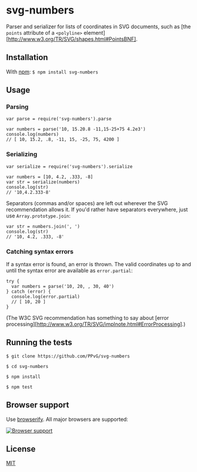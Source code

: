 # svg-numbers

Parser and serializer for lists of coordinates in SVG documents, such as [the `points` attribute of a `<polyline>` element][http://www.w3.org/TR/SVG/shapes.html#PointsBNF].

## Installation

With [npm](https://npmjs.org/): `$ npm install svg-numbers`

## Usage

### Parsing

    var parse = require('svg-numbers').parse

    var numbers = parse('10, 15.20.8 -11,15-25+75 4.2e3')
    console.log(numbers)
    // [ 10, 15.2, .8, -11, 15, -25, 75, 4200 ]

### Serializing

    var serialize = require('svg-numbers').serialize

    var numbers = [10, 4.2, .333, -8]
    var str = serialize(numbers)
    console.log(str)
    // '10,4.2.333-8'

Separators (commas and/or spaces) are left out wherever the SVG recommendation allows it. If you'd rather have separators everywhere, just use `Array.prototype.join`:

    var str = numbers.join(', ')
    console.log(str)
    // '10, 4.2, .333, -8'

### Catching syntax errors

If a syntax error is found, an error is thrown. The valid coordinates up to and until the syntax error are available as `error.partial`:

    try {
      var numbers = parse('10, 20, , 30, 40')
    } catch (error) {
      console.log(error.partial)
      // [ 10, 20 ]
    }

(The W3C SVG recommendation has something to say about [error processing][http://www.w3.org/TR/SVG/implnote.html#ErrorProcessing].)

## Running the tests

    $ git clone https://github.com/PPvG/svg-numbers

    $ cd svg-numbers

    $ npm install

    $ npm test

## Browser support

Use [browserify](http://browserify.org/). All major browsers are supported:

[![Browser support](https://ci.testling.com/PPvG/svg-numbers.png)](https://ci.testling.com/PPvG/svg-numbers)

## License

[MIT](https://raw.github.com/PPvG/svg-numbers/master/LICENSE)
